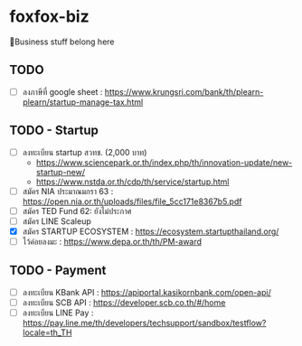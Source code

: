 # foxfox-biz
💼Business stuff belong here

## TODO
- [ ] ลงภาษีที่ google sheet : https://www.krungsri.com/bank/th/plearn-plearn/startup-manage-tax.html

## TODO - Startup
- [ ] ลงทะเบียน startup สวทช. (2,000 บาท)
    - https://www.sciencepark.or.th/index.php/th/innovation-update/new-startup-new/
    - https://www.nstda.or.th/cdp/th/service/startup.html
- [ ] สมัคร NIA ประมาณมกรา 63 : https://open.nia.or.th/uploads/files/file_5cc171e8367b5.pdf
- [ ] สมัคร TED Fund 62: ยังไม่ประกาศ
- [ ] สมัคร LINE Scaleup
- [x] สมัคร STARTUP ECOSYSTEM : https://ecosystem.startupthailand.org/
- [ ] ไว้ค่อยลงมะ : https://www.depa.or.th/th/PM-award

## TODO - Payment
- [ ] ลงทะเบียน KBank API : https://apiportal.kasikornbank.com/open-api/
- [ ] ลงทะเบียน SCB API : https://developer.scb.co.th/#/home
- [ ] ลงทะเบียน LINE Pay : https://pay.line.me/th/developers/techsupport/sandbox/testflow?locale=th_TH
